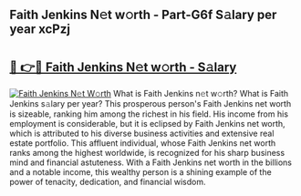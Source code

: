 ## Faith Jenkins N𝚎t w𝚘rth - Part-G6f S𝚊lary per year xcPzj

# <h2><a href="http://gc3fmt.nevu.top/?p=Faith+Jenkins">🔗 👉🔴 Faith Jenkins N𝚎t w𝚘rth - S𝚊lary</a></h2>

[![Faith Jenkins N𝚎t W𝚘rth](https://i.imgur.com/Oavwk0R.jpeg)](http://gc3fmt.nevu.top/?p=Faith+Jenkins)
What is Faith Jenkins n𝚎t w𝚘rth? What is Faith Jenkins s𝚊lary per year?
This prosperous person's Faith Jenkins net worth is sizeable, ranking him among the richest in his field. His income from his employment is considerable, but it is eclipsed by Faith Jenkins net worth, which is attributed to his diverse business activities and extensive real estate portfolio. This affluent individual, whose Faith Jenkins net worth ranks among the highest worldwide, is recognized for his sharp business mind and financial astuteness. With a Faith Jenkins net worth in the billions and a notable income, this wealthy person is a shining example of the power of tenacity, dedication, and financial wisdom.
